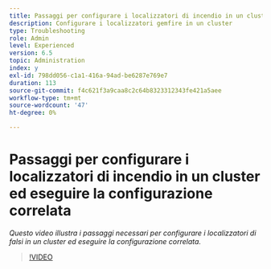 ```yaml
---
title: Passaggi per configurare i localizzatori di incendio in un cluster ed eseguire la configurazione correlata
description: Configurare i localizzatori gemfire in un cluster
type: Troubleshooting
role: Admin
level: Experienced
version: 6.5
topic: Administration
index: y
exl-id: 798dd056-c1a1-416a-94ad-be6287e769e7
duration: 113
source-git-commit: f4c621f3a9caa8c2c64b8323312343fe421a5aee
workflow-type: tm+mt
source-wordcount: '47'
ht-degree: 0%

---
```


# Passaggi per configurare i localizzatori di incendio in un cluster ed eseguire la configurazione correlata

*Questo video illustra i passaggi necessari per configurare i localizzatori di falsi in un cluster ed eseguire la configurazione correlata.*

>[!VIDEO](https://video.tv.adobe.com/v/335544?quality=12&learn=on)
